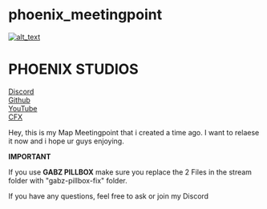 # phoenix_meetingpoint                                                 

[<img alt="alt_text"  src="https://i.imgur.com/yRsZ96F.png" />](https://discord.gg/CUXK7CWx3P)


<h1> PHOENIX STUDIOS </h1>   

[Discord](https://discord.gg/CUXK7CWx3P) <br>
[Github](https://github.com/Ph-o-e-n-ix) <br>
[YouTube](https://www.youtube.com/channel/UCmzq_yBc6m_Hs68l_YKq58A) <br>
[CFX](https://forum.cfx.re/u/phoenixstudios) <br>

Hey, this is my Map Meetingpoint that i created a time ago. 
I want to relaese it now and i hope ur guys enjoying.

**IMPORTANT**

If you use **GABZ PILLBOX** make sure you replace the 2 Files in the stream folder with "gabz-pillbox-fix" folder.

If you have any questions, feel free to ask or join my Discord
